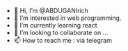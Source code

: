 - 👋 Hi, I’m @ABDUGANIrich
- 👀 I’m interested in web programming.
- 🌱 I’m currently learning react
- 💞️ I’m looking to collaborate on ...
- 📫 How to reach me : via telegram

<!---
ABDUGANIrich/ABDUGANIrich is a ✨ special ✨ repository because its `README.md` (this file) appears on your GitHub profile.
You can click the Preview link to take a look at your changes.
--->
